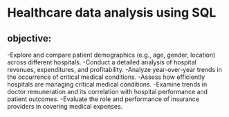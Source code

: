 # Healthcare data analysis using SQL

## objective: 
-Explore and compare patient demographics (e.g., age, gender, location) across different hospitals.
-Conduct a detailed analysis of hospital revenues, expenditures, and profitability.
-Analyze year-over-year trends in the occurrence of critical medical conditions.
-Assess how efficiently hospitals are managing critical medical conditions.
-Examine trends in doctor remuneration and its correlation with hospital performance and patient outcomes.
-Evaluate the role and performance of insurance providers in covering medical expenses.



